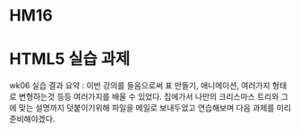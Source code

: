 # HM16
# HTML5 실습 과제
wk06 실습 결과 요약 : 이번 강의를 들음으로써 표 만들기, 애니메이션, 여러가지 형태로 변형하는것 등등 여러가지를 배울 수 있었다.
                     집에가서 나만의 크리스마스 트리와 그에 맞는 설명까지 덧붙이기위해 파일을 메일로 보내두었고 연습해보며 다음 과제를 미리준비해야겠다. 
